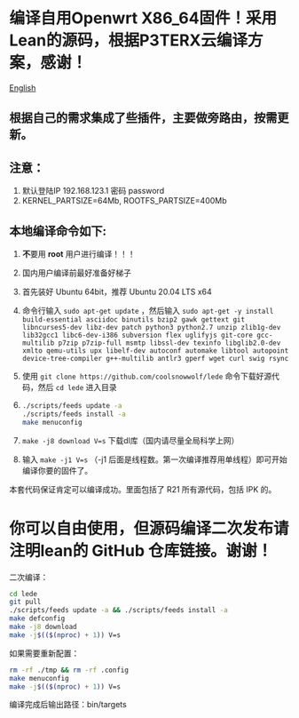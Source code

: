 编译自用Openwrt X86_64固件！采用Lean的源码，根据P3TERX云编译方案，感谢！
=

[English](./README_EN.md)

根据自己的需求集成了些插件，主要做旁路由，按需更新。
-
注意：
-
1. 默认登陆IP 192.168.123.1 密码 password
2. KERNEL_PARTSIZE=64Mb, ROOTFS_PARTSIZE=400Mb


本地编译命令如下:
-
1. **不**要用 **root** 用户进行编译！！！

2. 国内用户编译前最好准备好梯子

3. 首先装好 Ubuntu 64bit，推荐 Ubuntu 20.04 LTS x64

4. 命令行输入 `sudo apt-get update` ，然后输入
   `
   sudo apt-get -y install build-essential asciidoc binutils bzip2 gawk gettext git libncurses5-dev libz-dev patch python3 python2.7 unzip zlib1g-dev lib32gcc1 libc6-dev-i386 subversion flex uglifyjs git-core gcc-multilib p7zip p7zip-full msmtp libssl-dev texinfo libglib2.0-dev xmlto qemu-utils upx libelf-dev autoconf automake libtool autopoint device-tree-compiler g++-multilib antlr3 gperf wget curl swig rsync
   `

5. 使用 `git clone https://github.com/coolsnowwolf/lede` 命令下载好源代码，然后 `cd lede` 进入目录

6. ```bash
   ./scripts/feeds update -a
   ./scripts/feeds install -a
   make menuconfig
   ```

7. `make -j8 download V=s` 下载dl库（国内请尽量全局科学上网）

8. 输入 `make -j1 V=s` （-j1 后面是线程数。第一次编译推荐用单线程）即可开始编译你要的固件了。

本套代码保证肯定可以编译成功。里面包括了 R21 所有源代码，包括 IPK 的。

你可以自由使用，但源码编译二次发布请注明lean的 GitHub 仓库链接。谢谢！
=

二次编译：
```bash
cd lede
git pull
./scripts/feeds update -a && ./scripts/feeds install -a
make defconfig
make -j8 download
make -j$(($(nproc) + 1)) V=s
```

如果需要重新配置：
```bash
rm -rf ./tmp && rm -rf .config
make menuconfig
make -j$(($(nproc) + 1)) V=s
```

编译完成后输出路径：bin/targets


